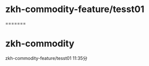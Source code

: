
# zkh-commodity-feature/tesst01
=======
# zkh-commodity












zkh-commodity-feature/tesst01 11:35分



